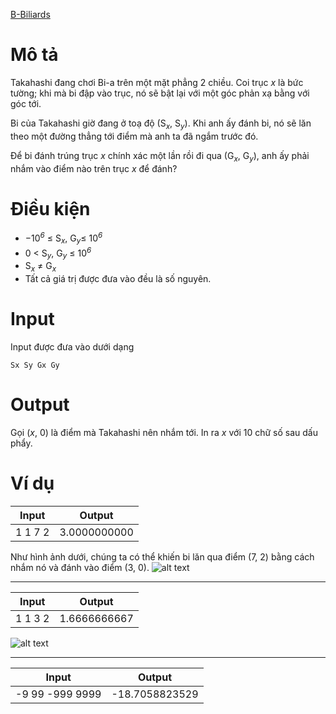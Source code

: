 [B-Biliards](https://atcoder.jp/contests/abc183/tasks/abc183_b)

# Mô tả
Takahashi đang chơi Bi-a trên một mặt phẳng 2 chiều. Coi trục *x* là bức tường; khi mà bi đập vào trục, nó sẽ bật lại với một góc phản xạ bằng với góc tới.

Bi của Takahashi giờ đang ở toạ độ (S<sub><i>x</i></sub>, S<sub><i>y</i></sub>). Khi anh ấy đánh bi, nó sẽ lăn theo một đường thẳng tới điểm mà anh ta đã ngắm trước đó.

Để bi đánh trúng trục *x* chính xác một lần rồi đi qua (G<sub><i>x</i></sub>, G<sub><i>y</i></sub>), anh ấy phải nhắm vào điểm nào trên trục *x* để đánh?
# Điều kiện
* −10<sup><i>6</i></sup> ≤ S<sub><i>x</i></sub>, G<sub><i>y</i></sub>≤ 10<sup><i>6</i></sup>
* 0 < S<sub><i>y</i></sub>, G<sub><i>y</i></sub> ≤ 10<sup><i>6</i></sup>
* S<sub><i>x</i></sub> ≠ G<sub><i>x</i></sub>
* Tất cả giá trị được đưa vào đều là số nguyên.
# Input
Input được đưa vào dưới dạng
```
Sx Sy Gx Gy
```
# Output
Gọi (*x*, 0) là điểm mà Takahashi nên nhắm tới. In ra *x* với 10 chữ số sau dấu phẩy.
# Ví dụ
|Input|Output|
|-----|----- |
|1 1 7 2|3.0000000000|

Như hình ảnh dưới, chúng ta có thể khiến bi lăn qua điểm (7, 2) bằng cách nhắm nó và đánh vào điểm (3, 0).
![alt text](https://img.atcoder.jp/ghi/c9595d59f1139b808d4cf3d31d6b48ee.png)
<br>
***
|Input|Output|
|-----|----- |
|1 1 3 2|1.6666666667|

![alt text](https://img.atcoder.jp/ghi/4f2c808fddc9bb349999f8969996ebb9.png)
<br>
***
|Input|Output|
|-----|----- |
|-9 99 -999 9999|-18.7058823529|
